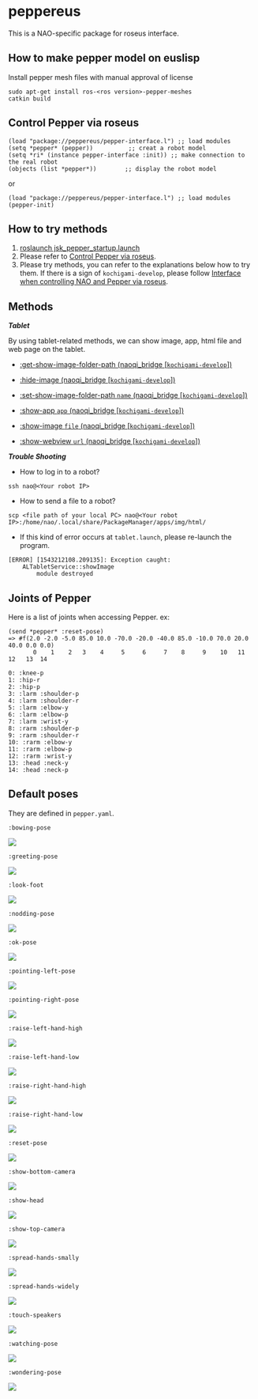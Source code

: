 peppereus
=========

This is a NAO-specific package for roseus interface.

How to make pepper model on euslisp
-----------------------------------

Install pepper mesh files with manual approval of license
```
sudo apt-get install ros-<ros version>-pepper-meshes
catkin build
```

Control Pepper via roseus
-------------------------

```
(load "package://peppereus/pepper-interface.l") ;; load modules
(setq *pepper* (pepper))          ;; creat a robot model
(setq *ri* (instance pepper-interface :init)) ;; make connection to the real robot
(objects (list *pepper*))        ;; display the robot model
```
or

```
(load "package://peppereus/pepper-interface.l") ;; load modules
(pepper-init)
```

How to try methods
------------------

1. [roslaunch jsk_pepper_startup.launch](../jsk_pepper_statup/README.md)  
2. Please refer to [Control Pepper via roseus](https://github.com/jsk-ros-pkg/jsk_robot/blob/master/jsk_naoqi_robot/peppereus/README.md#control-pepper-via-roseus).  
3. Please try methods, you can refer to the explanations below how to try them. If there is a sign of `kochigami-develop`, please follow [Interface when controlling NAO and Pepper via roseus](../README.md#interface-when-controlling-nao-and-pepper-via-roseus). 

Methods
-------

***Tablet***  

By using tablet-related methods, we can show image, app, html file and web page on the tablet.  

- [:get-show-image-folder-path (naoqi_bridge [`kochigami-develop`])](doc/get_show_image_folder_path.md)  

- [:hide-image (naoqi_bridge [`kochigami-develop`])](doc/hide_image.md)  

- [:set-show-image-folder-path `name` (naoqi_bridge [`kochigami-develop`])](doc/set_show_image_folder_path.md)  

- [:show-app `app` (naoqi_bridge [`kochigami-develop`])](doc/show_app.md)  

- [:show-image `file` (naoqi_bridge [`kochigami-develop`])](doc/show_image.md)  

- [:show-webview `url` (naoqi_bridge [`kochigami-develop`])](doc/show_webview.md)

***Trouble Shooting***

- How to log in to a robot?
```
ssh nao@<Your robot IP>
```

- How to send a file to a robot?
```
scp <file path of your local PC> nao@<Your robot IP>:/home/nao/.local/share/PackageManager/apps/img/html/
```

- If this kind of error occurs at `tablet.launch`, please re-launch the program. 
```
[ERROR] [1543212108.209135]: Exception caught:
	ALTabletService::showImage
		module destroyed
```

Joints of Pepper
----------------

Here is a list of joints when accessing Pepper.
ex:
```
(send *pepper* :reset-pose)
=> #f(2.0 -2.0 -5.0 85.0 10.0 -70.0 -20.0 -40.0 85.0 -10.0 70.0 20.0 40.0 0.0 0.0)
       0    1    2   3    4     5     6     7    8     9    10   11   12   13  14
```
```
0: :knee-p
1: :hip-r
2: :hip-p
3: :larm :shoulder-p
4: :larm :shoulder-r
5: :larm :elbow-y
6: :larm :elbow-p
7: :larm :wrist-y
8: :rarm :shoulder-p
9: :rarm :shoulder-r
10: :rarm :elbow-y
11: :rarm :elbow-p
12: :rarm :wrist-y
13: :head :neck-y
14: :head :neck-p
```

Default poses
-------------

They are defined in `pepper.yaml`.

`:bowing-pose`

![](doc/img/bowing-pose.png)

`:greeting-pose`

![](doc/img/greeting-pose.png)

`:look-foot`

![](doc/img/look-foot.png)

`:nodding-pose`

![](doc/img/nodding-pose.png)

`:ok-pose`

![](doc/img/ok-pose.png)

`:pointing-left-pose`

![](doc/img/pointing-left-pose.png)

`:pointing-right-pose`

![](doc/img/pointing-right-pose.png)

`:raise-left-hand-high`

![](doc/img/raise-left-hand-high.png)

`:raise-left-hand-low`

![](doc/img/raise-left-hand-low.png)

`:raise-right-hand-high`

![](doc/img/raise-right-hand-high.png)

`:raise-right-hand-low`

![](doc/img/raise-right-hand-low.png)

`:reset-pose`

![](doc/img/reset-pose.png)

`:show-bottom-camera`

![](doc/img/show-bottom-camera.png)

`:show-head`

![](doc/img/show-head.png)

`:show-top-camera`

![](doc/img/show-top-camera.png)

`:spread-hands-smally`

![](doc/img/spread-hands-smally.png)

`:spread-hands-widely`

![](doc/img/spread-hands-widely.png)

`:touch-speakers`

![](doc/img/touch-speakers.png)

`:watching-pose`

![](doc/img/watching-pose.png)

`:wondering-pose`

![](doc/img/wondering-pose.png)